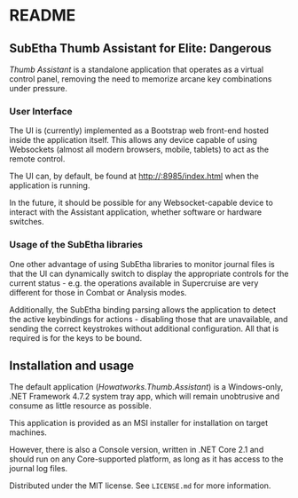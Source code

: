 # README #

## SubEtha Thumb Assistant for Elite: Dangerous

*Thumb Assistant* is a standalone application that operates as a virtual control panel, removing
the need to memorize arcane key combinations under pressure.

### User Interface

The UI is (currently) implemented as a Bootstrap web front-end hosted inside the application itself. This allows any device capable of using Websockets (almost all modern browsers, mobile, tablets) to act as the remote control.

The UI can, by default, be found at [http://<hostname>:8985/index.html](http://<hostname>:8985/index.html) when the application is running.

In the future, it should be possible for any Websocket-capable device to interact with the Assistant application, whether software or hardware switches.

### Usage of the SubEtha libraries

One other advantage of using SubEtha libraries to monitor journal files is that the UI can dynamically switch to display the appropriate controls for the current status - e.g. the operations available in Supercruise are very different for those in Combat or Analysis modes.

Additionally, the SubEtha binding parsing allows the application to detect the active keybindings for actions - disabling those that are unavailable, and sending the correct keystrokes without additional configuration. All that is required is for the keys to be bound.

## Installation and usage

The default application (*Howatworks.Thumb.Assistant*) is a Windows-only, .NET Framework 4.7.2
system tray app, which will remain unobtrusive and consume as little resource as possible.

This application is provided as an MSI installer for installation on target machines.

However, there is also a Console version, written in .NET Core 2.1 and should run on any
Core-supported platform, as long as it has access to the journal log files.

Distributed under the MIT license. See ``LICENSE.md`` for more information.

